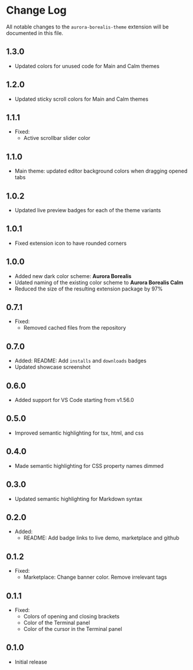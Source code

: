 # Change Log

All notable changes to the `aurora-borealis-theme` extension will be documented in this file.

## 1.3.0

- Updated colors for unused code for Main and Calm themes

## 1.2.0

- Updated sticky scroll colors for Main and Calm themes

## 1.1.1

- Fixed:
    - Active scrollbar slider color

## 1.1.0

- Main theme: updated editor background colors when dragging opened tabs

## 1.0.2

- Updated live preview badges for each of the theme variants

## 1.0.1

- Fixed extension icon to have rounded corners

## 1.0.0

- Added new dark color scheme: **Aurora Borealis**
- Udated naming of the existing color scheme to **Aurora Borealis Calm**
- Reduced the size of the resulting extension package by 97%

## 0.7.1

- Fixed:
    - Removed cached files from the repository

## 0.7.0

- Added: README: Add `installs` and `downloads` badges
- Updated showcase screenshot

## 0.6.0

- Added support for VS Code starting from v1.56.0

## 0.5.0

- Improved semantic highlighting for tsx, html, and css

## 0.4.0

- Made semantic highlighting for CSS property names dimmed

## 0.3.0

- Updated semantic highlighting for Markdown syntax

## 0.2.0

- Added:
    - README: Add badge links to live demo, marketplace and github

## 0.1.2

- Fixed:
    - Marketplace: Change banner color. Remove irrelevant tags

## 0.1.1

- Fixed:
    - Colors of opening and closing brackets
    - Color of the Terminal panel
    - Color of the cursor in the Terminal panel

## 0.1.0

- Initial release
